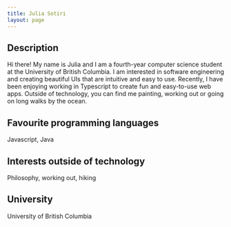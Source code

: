 ```yaml
---
title: Julia Sotiri
layout: page
---
```


## Description
Hi there! My name is Julia and I am a fourth-year computer science student at the University of British Columbia. I am interested in software engineering and creating beautiful UIs that are intuitive and easy to use. Recently, I have been enjoying working in Typescript to create fun and easy-to-use web apps. Outside of technology, you can find me painting, working out or going on long walks by the ocean. 

## Favourite programming languages
Javascript, Java

## Interests outside of technology
Philosophy, working out, hiking

## University
University of British Columbia